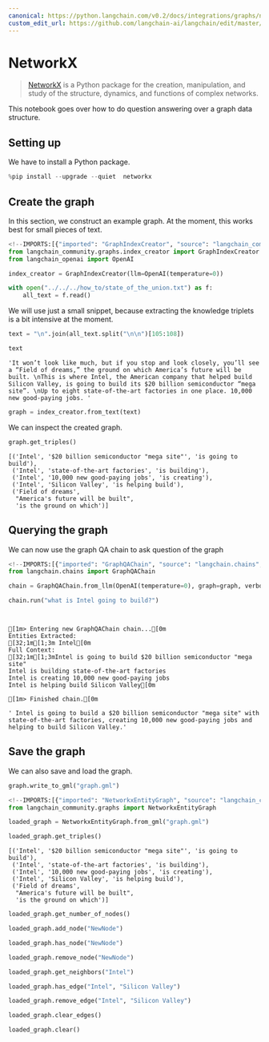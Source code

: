 ```yaml
---
canonical: https://python.langchain.com/v0.2/docs/integrations/graphs/networkx/
custom_edit_url: https://github.com/langchain-ai/langchain/edit/master/docs/docs/integrations/graphs/networkx.ipynb
---
```


# NetworkX

>[NetworkX](https://networkx.org/) is a Python package for the creation, manipulation, and study of the structure, dynamics, and functions of complex networks.

This notebook goes over how to do question answering over a graph data structure.

## Setting up

We have to install a Python package.


```python
%pip install --upgrade --quiet  networkx
```

## Create the graph

In this section, we construct an example graph. At the moment, this works best for small pieces of text.


```python
<!--IMPORTS:[{"imported": "GraphIndexCreator", "source": "langchain_community.graphs.index_creator", "docs": "https://api.python.langchain.com/en/latest/graphs/langchain_community.graphs.index_creator.GraphIndexCreator.html", "title": "NetworkX"}, {"imported": "OpenAI", "source": "langchain_openai", "docs": "https://api.python.langchain.com/en/latest/llms/langchain_openai.llms.base.OpenAI.html", "title": "NetworkX"}]-->
from langchain_community.graphs.index_creator import GraphIndexCreator
from langchain_openai import OpenAI
```


```python
index_creator = GraphIndexCreator(llm=OpenAI(temperature=0))
```


```python
with open("../../../how_to/state_of_the_union.txt") as f:
    all_text = f.read()
```

We will use just a small snippet, because extracting the knowledge triplets is a bit intensive at the moment.


```python
text = "\n".join(all_text.split("\n\n")[105:108])
```


```python
text
```



```output
'It won’t look like much, but if you stop and look closely, you’ll see a “Field of dreams,” the ground on which America’s future will be built. \nThis is where Intel, the American company that helped build Silicon Valley, is going to build its $20 billion semiconductor “mega site”. \nUp to eight state-of-the-art factories in one place. 10,000 new good-paying jobs. '
```



```python
graph = index_creator.from_text(text)
```

We can inspect the created graph.


```python
graph.get_triples()
```



```output
[('Intel', '$20 billion semiconductor "mega site"', 'is going to build'),
 ('Intel', 'state-of-the-art factories', 'is building'),
 ('Intel', '10,000 new good-paying jobs', 'is creating'),
 ('Intel', 'Silicon Valley', 'is helping build'),
 ('Field of dreams',
  "America's future will be built",
  'is the ground on which')]
```


## Querying the graph
We can now use the graph QA chain to ask question of the graph


```python
<!--IMPORTS:[{"imported": "GraphQAChain", "source": "langchain.chains", "docs": "https://api.python.langchain.com/en/latest/chains/langchain_community.chains.graph_qa.base.GraphQAChain.html", "title": "NetworkX"}]-->
from langchain.chains import GraphQAChain
```


```python
chain = GraphQAChain.from_llm(OpenAI(temperature=0), graph=graph, verbose=True)
```


```python
chain.run("what is Intel going to build?")
```
```output


[1m> Entering new GraphQAChain chain...[0m
Entities Extracted:
[32;1m[1;3m Intel[0m
Full Context:
[32;1m[1;3mIntel is going to build $20 billion semiconductor "mega site"
Intel is building state-of-the-art factories
Intel is creating 10,000 new good-paying jobs
Intel is helping build Silicon Valley[0m

[1m> Finished chain.[0m
```


```output
' Intel is going to build a $20 billion semiconductor "mega site" with state-of-the-art factories, creating 10,000 new good-paying jobs and helping to build Silicon Valley.'
```


## Save the graph
We can also save and load the graph.


```python
graph.write_to_gml("graph.gml")
```


```python
<!--IMPORTS:[{"imported": "NetworkxEntityGraph", "source": "langchain_community.graphs", "docs": "https://api.python.langchain.com/en/latest/graphs/langchain_community.graphs.networkx_graph.NetworkxEntityGraph.html", "title": "NetworkX"}]-->
from langchain_community.graphs import NetworkxEntityGraph
```


```python
loaded_graph = NetworkxEntityGraph.from_gml("graph.gml")
```


```python
loaded_graph.get_triples()
```



```output
[('Intel', '$20 billion semiconductor "mega site"', 'is going to build'),
 ('Intel', 'state-of-the-art factories', 'is building'),
 ('Intel', '10,000 new good-paying jobs', 'is creating'),
 ('Intel', 'Silicon Valley', 'is helping build'),
 ('Field of dreams',
  "America's future will be built",
  'is the ground on which')]
```



```python
loaded_graph.get_number_of_nodes()
```


```python
loaded_graph.add_node("NewNode")
```


```python
loaded_graph.has_node("NewNode")
```


```python
loaded_graph.remove_node("NewNode")
```


```python
loaded_graph.get_neighbors("Intel")
```


```python
loaded_graph.has_edge("Intel", "Silicon Valley")
```


```python
loaded_graph.remove_edge("Intel", "Silicon Valley")
```


```python
loaded_graph.clear_edges()
```


```python
loaded_graph.clear()
```
